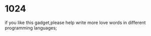 # 1024
if you like this gadget,please help write more love words in different programming languages;
